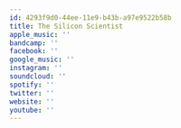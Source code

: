 ```yaml
---
id: 4293f9d0-44ee-11e9-b43b-a97e9522b58b
title: The Silicon Scientist
apple_music: ''
bandcamp: ''
facebook: ''
google_music: ''
instagram: ''
soundcloud: ''
spotify: ''
twitter: ''
website: ''
youtube: ''
---
```

